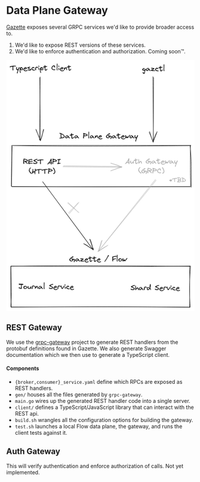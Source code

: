 # Data Plane Gateway

[Gazette](https://github.com/gazette/core) exposes several GRPC services we'd like to provide broader access to.
1. We'd like to expose REST versions of these services.
2. We'd like to enforce authentication and authorization. Coming soon:tm:.

![Data Plane Gateway](docs/data-plane-gateway-v1.png)

## REST Gateway

We use the [grpc-gateway](https://github.com/grpc-ecosystem/grpc-gateway/) project to generate REST handlers from the protobuf definitions found in Gazette. We also generate Swagger documentation which we then use to generate a TypeScript client.

#### Components

* `{broker,consumer}_service.yaml` define which RPCs are exposed as REST handlers.
* `gen/` houses all the files generated by `grpc-gateway`.
* `main.go` wires up the generated REST handler code into a single server.
* `client/` defines a TypeScript/JavaScript library that can interact with the REST api.
* `build.sh` wrangles all the configuration options for building the gateway.
* `test.sh` launches a local Flow data plane, the gateway, and runs the client tests against it.

## Auth Gateway

This will verify authentication and enforce authorization of calls. Not yet implemented.
